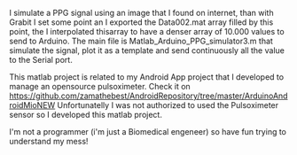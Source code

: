 I simulate a PPG signal using an image that I found on internet, than with Grabit I set some point an I exported the Data002.mat array filled by this point, the I interpolated thisarray to have a denser array of 10.000 values to send to Arduino.
The main file is Matlab_Arduino_PPG_simulator3.m that simulate the signal, plot it as a template and send continuously all the value to the Serial port.

This matlab project is related to my Android App project that I developed to manage an opensource pulsoximeter.
Check it on https://github.com/zamathebest/AndroidRepository/tree/master/ArduinoAndroidMioNEW
Unfortunatelly I was not authorized to used the Pulsoximeter sensor so I developed this matlab project.

I'm not a programmer (i'm just a Biomedical engeneer) so have fun trying to understand my mess!
